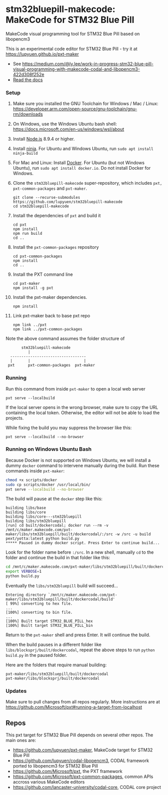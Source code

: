 # stm32bluepill-makecode: MakeCode for STM32 Blue Pill
MakeCode visual programming tool for STM32 Blue Pill based on libopencm3

This is an experimental code editor for STM32 Blue Pill - try it at https://lupyuen.github.io/pxt-maker

* See https://medium.com/@ly.lee/work-in-progress-stm32-blue-pill-visual-programming-with-makecode-codal-and-libopencm3-422d308f252e
* [Read the docs](https://maker.makecode.com/about)

### Setup

1. Make sure you installed the GNU Toolchain for Windows / Mac / Linux: https://developer.arm.com/open-source/gnu-toolchain/gnu-rm/downloads

1. On Windows, use the Windows Ubuntu bash shell: https://docs.microsoft.com/en-us/windows/wsl/about

1. Install [Node.js](https://nodejs.org/) 8.9.4 or higher.

1. Install [ninja](https://ninja-build.org/). For Ubuntu and Windows Ubuntu, run `sudo apt install ninja-build`

1. For Mac and Linux: Install [Docker](https://www.docker.com/). For Ubuntu (but not Windows Ubuntu), run `sudo apt install docker.io`. Do not install Docker for Windows.

1. Clone the `stm32bluepill-makecode` super-repository, which includes `pxt, pxt-common-packages` and `pxt-maker`.

       git clone --recurse-submodules https://github.com/lupyuen/stm32bluepill-makecode
       cd stm32bluepill-makecode

1. Install the dependencies of ``pxt`` and build it

       cd pxt
       npm install
       npm run build
       cd ..

1. Install the ``pxt-common-packages`` repository

       cd pxt-common-packages
       npm install
       cd ..

1. Install the PXT command line

       cd pxt-maker
       npm install -g pxt

1. Install the pxt-maker dependencies.

       npm install

1. Link pxt-maker back to base pxt repo

       npm link ../pxt
       npm link ../pxt-common-packages
       
Note the above command assumes the folder structure of   

```
       stm32bluepill-makecode
          |
  ----------------------------------
  |       |                        |
 pxt      pxt-common-packages  pxt-maker
```

### Running

Run this command from inside `pxt-maker` to open a local web server
```
pxt serve --localbuild 
```
If the local server opens in the wrong browser, make sure to copy the URL containing the local token. 
Otherwise, the editor will not be able to load the projects.

While fixing the build you may suppress the browser like this:
```
pxt serve --localbuild --no-browser
```

### Running on Windows Ubuntu Bash

Because Docker is not supported on Windows Ubuntu, we will install a dummy `docker` command to intervene manually during the build. Run these commands inside `pxt-maker`:

```bash
chmod +x scripts/docker
sudo cp scripts/docker /usr/local/bin/
pxt serve --localbuild --no-browser
```

The build will pause at the `docker` step like this:
```log
building libs/base
building libs/core
building libs/core---stm32bluepill
building libs/stm32bluepill
[run] cd built/dockercodal; docker run --rm -v /mnt/c/maker.makecode.com/pxt-maker/libs/stm32bluepill/built/dockercodal/:/src -w /src -u build pext/yotta:latest python build.py
***** Paused in dummy docker script. Press Enter to continue build...
```

Look for the folder name before `:/src`. In a new shell, manually `cd` to the folder and continue the build in that folder like this:
```bash
cd /mnt/c/maker.makecode.com/pxt-maker/libs/stm32bluepill/built/dockercodal/
export VERBOSE=1
python build.py
```

Eventually the `libs/stm32bluepill` build will succeed...
```log
Entering directory `/mnt/c/maker.makecode.com/pxt-maker/libs/stm32bluepill/built/dockercodal/build'
[ 99%] converting to hex file.
...
[100%] converting to bin file.
...
[100%] Built target STM32_BLUE_PILL_hex
[100%] Built target STM32_BLUE_PILL_bin
```

Return to the `pxt-maker` shell and press Enter.  It will continue the build.

When the build pauses in a different folder like `libs/blocksprj/built/dockercodal`, repeat the above steps to run `python build.py` in the paused folder.

Here are the folders that require manual building:

```
pxt-maker/libs/stm32bluepill/built/dockercodal
pxt-maker/libs/blocksprj/built/dockercodal
```

### Updates

Make sure to pull changes from all repos regularly. More instructions are at https://github.com/Microsoft/pxt#running-a-target-from-localhost

## Repos 

This pxt target for STM32 Blue Pill depends on several other repos. The main ones are:
- https://github.com/lupyuen/pxt-maker, MakeCode target for STM32 Blue Pill
- https://github.com/lupyuen/codal-libopencm3, CODAL framework ported to libopencm3 for STM32 Blue Pill
- https://github.com/Microsoft/pxt, the PXT framework
- https://github.com/Microsoft/pxt-common-packages, common APIs accross various MakeCode editors
- https://github.com/lancaster-university/codal-core, CODAL core project
